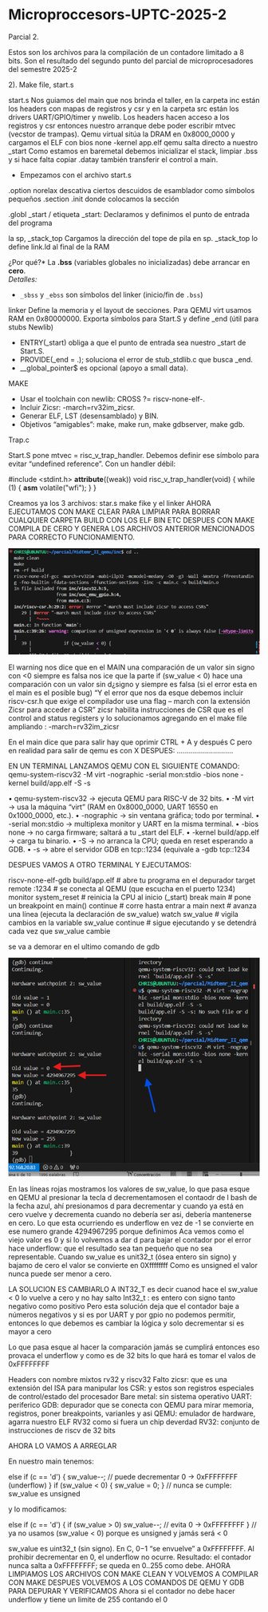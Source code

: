 # Microproccesors-UPTC-2025-2
Parcial 2. 

Estos son los archivos para la compilación de un contadore limitado a 8 bits.
Son el resultado del segundo punto del parcial de microprocesadores del semestre 2025-2


2). Make file, start.s

start.s
Nos guiamos del main que nos brinda el taller, en la carpeta inc están los headers con mapas de registros y csr y en la carpeta src están los drivers UART/GPIO/timer y nwelib. Los headers hacen acceso a los registros y csr entonces nuestro arranque debe poder escribir mtvec (vecstor de trampas).
Qemu virtual sitúa la DRAM en 0x8000_0000 y cargamos el ELF con bios none -kernel app.elf qemu salta directo a nuestro _start 
Como estamos en baremetal debemos inicializar el stack, limpiar .bss y si hace falta copiar .datay también transferir el control a main.

-	Empezamos con el archivo start.s
    

.option norelax descativa ciertos descuidos de esamblador como símbolos pequeños
.section .init donde colocamos la sección  

.globl _start / etiqueta _start:
Declaramos y definimos el punto de entrada del programa

la sp, _stack_top
Cargamos la dirección del tope de pila en sp. _stack_top lo define link.ld al final de la RAM

¿Por qué?* La **.bss** (variables globales no inicializadas) debe arrancar en **cero**.  
*Detalles:*  
- `_sbss` y `_ebss` son símbolos del linker (inicio/fin de `.bss`)




linker
Define la memoria y el layout de secciones. Para QEMU virt usamos RAM en 0x80000000. Exporta símbolos para Start.S y define _end (útil para stubs Newlib)

-	ENTRY(_start) obliga a que el punto de entrada sea nuestro _start de Start.S.
-	 PROVIDE(_end = .); soluciona el error de stub_stdlib.c que busca _end.
-	__global_pointer$ es opcional (apoyo a small data).

MAKE
-	Usar el toolchain con newlib: CROSS ?= riscv-none-elf-.
-	Incluir Zicsr: -march=rv32im_zicsr.
-	Generar ELF, LST (desensamblado) y BIN.
-	Objetivos “amigables”: make, make run, make gdbserver, make gdb.


Trap.c

Start.S pone mtvec = risc_v_trap_handler. Debemos definir ese símbolo para evitar “undefined reference”. Con un handler débil:

#include <stdint.h>
__attribute__((weak))
void risc_v_trap_handler(void) {
    while (1) { __asm__ volatile("wfi"); }
}


 

Creamos ya los 3 archivos: star.s make fike y el linker
AHORA EJECUTAMOS CON MAKE CLEAR PARA LIMPIAR PARA BORRAR CUALQUIER CARPETA BUILD CON LOS ELF BIN ETC
DESPUES CON MAKE COMPILA DE CERO Y GENERA LOS ARCHIVOS ANTERIOR MENCIONADOS PARA CORRECTO FUNCIONAMIENTO.

![1](imagenes/imagen2.png)

 
El warning nos dice que en el MAIN una comparación de un valor sin signo con <0 siempre es falsa nos ice que la parte if (sw_value < 0) hace una comparación con un valor sin d¿signo y siempre es falsa (si el error esta en el main es el posible bug)
“Y el error que nos da esque debemos incluir riscv-csr.h que exige el compilador use una flag – march con la extensión Zicsr para acceder a CSR” zicsr habilita instrucciones de CSR que es el control and status registers y lo solucionamos agregando en el make file ampliando : -march=rv32im_zicsr


En el main dice que para salir hay que oprimir CTRL + A y después C pero en realidad para salir de qemu es con X
DESPUES:   ……………………….

EN UN TERMINAL LANZAMOS QEMU CON EL SIGUIENTE COMANDO: 
qemu-system-riscv32 -M virt -nographic -serial mon:stdio -bios none -kernel build/app.elf -S -s

•	qemu-system-riscv32 → ejecuta QEMU para RISC-V de 32 bits.
•	-M virt → usa la máquina “virt” (RAM en 0x8000_0000, UART 16550 en 0x1000_0000, etc.).
•	-nographic → sin ventana gráfica; todo por terminal.
•	-serial mon:stdio → multiplexa monitor y UART en la misma terminal.
•	-bios none → no carga firmware; saltará a tu _start del ELF.
•	-kernel build/app.elf → carga tu binario.
•	-S → no arranca la CPU; queda en reset esperando a GDB.
•	-s → abre el servidor GDB en tcp::1234 (equivale a -gdb tcp::1234

DESPUES VAMOS A OTRO TERMINAL Y EJECUTAMOS: 

riscv-none-elf-gdb build/app.elf      # abre tu programa en el depurador
target remote :1234                          # se conecta al QEMU (que escucha en el puerto 1234)
monitor system_reset                       # reinicia la CPU al inicio (_start)
break main                                        # pone un breakpoint en main()
continue                                           # corre hasta entrar a main
next                                                  # avanza una línea (ejecuta la declaración de sw_value)
watch sw_value                              # vigila cambios en la variable sw_value
continue                                         # sigue ejecutando y se detendrá cada vez que sw_value cambie


se va a demorar en el ultimo comando de gdb 


![2](imagenes/imagen3.png)
 

En las líneas rojas mostramos los valores de sw_value, lo que pasa esque en QEMU al presionar la tecla d decrementamosen el contaodr de l bash de la fecha azul, ahí presionamos d para decrementar y cuando ya está en cero vuelve y decrementa cuando no debería ser asi, debería mantenerse en cero. Lo que esta ocurriendo es underflow en vez de -1 se convierte en ese numero grande 4294967295 porque definimos 
Aca vemos como el viejo valor es 0 y si lo volvemos a dar d para bajar el contador por el error hace underflow: que el resultado sea tan pequeño que no sea representable.
Cuando sw_value es unit32_t (ósea entero sin signo) y bajamo de cero el valor se convierte en 0Xffffffff 
Como es unsigned el valor nunca puede ser menor a cero.

LA SOLUCION ES CAMBIARLO A INT32_T es decir cuanod hace el sw_value < 0 lo vuelve a cero y no hay salto
Int32_t : es entero con signo tanto negativo como positivo
Pero esta solución deja que el contador baje a números negativos y si es por UART y por gpio no podemos permitir, entonces lo que debemos es cambiar la lógica y solo decrementar si es mayor a cero

Lo que pasa esque al hacer la comparación jamás se cumplirá entonces eso provaca el underflow y como es de 32 bits lo que hará es tomar el valos de 0xFFFFFFFF




Headers con nombre mixtos rv32 y riscv32
Falto zicsr: que es una extensión del ISA para manipular los CSR: y estos son registros especiales de control/estado del procesador 
Bare metal: sin sistema operativo
UART: periferico 
GDB: depurador que se conecta con QEMU para mirar memoria, registros, poner breakpoints, varianles y asi
QEMU: emulador de hardware, agarra nuestro ELF RV32 como si fuera un chip deverdad
RV32: conjunto de instrucciones de riscv de 32 bits 


AHORA LO VAMOS A ARREGLAR

En nuestro main tenemos: 

else if (c == 'd') {
    sw_value--;              // puede decrementar 0 → 0xFFFFFFFF (underflow)
}
if (sw_value < 0) { sw_value = 0; }  // nunca se cumple: sw_value es unsigned


y lo modificamos:

else if (c == 'd') {
    if (sw_value > 0) sw_value--;    // evita 0 → 0xFFFFFFFF
}
// ya no usamos (sw_value < 0) porque es unsigned y jamás será < 0

sw_value es uint32_t (sin signo). En C, 0−1 “se envuelve” a 0xFFFFFFFF. Al prohibir decrementar en 0, el underflow no ocurre. Resultado: el contador nunca salta a 0xFFFFFFFF; se queda en 0..255 como debe.
AHORA LIMPIAMOS LOS ARCHIVOS CON MAKE CLEAN Y VOLVEMOS A COMPILAR CON MAKE
DESPUES VOLVEMOS A LOS COMANDOS DE QEMU Y GDB PARA DEPURAR Y VERIFICAMOS
Ahora si el contador no debe hacer underflow y tiene un limite de 255 contando el 0
 
